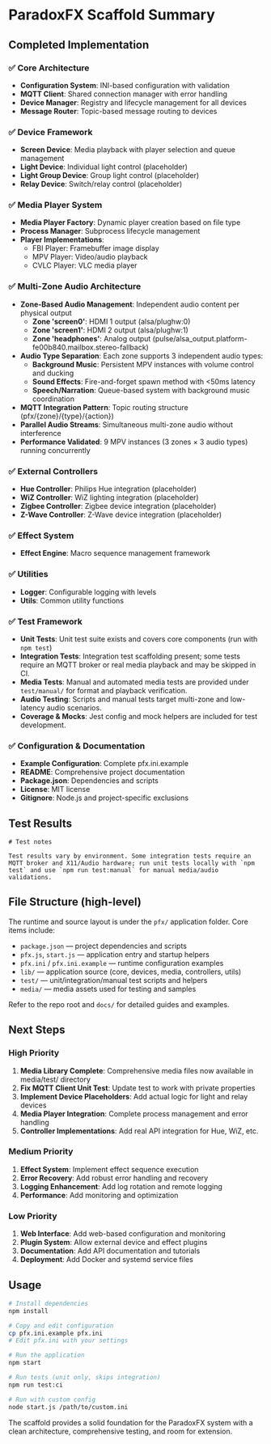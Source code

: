 # ParadoxFX Scaffold Summary

## Completed Implementation

### ✅ Core Architecture

- **Configuration System**: INI-based configuration with validation
- **MQTT Client**: Shared connection manager with error handling
- **Device Manager**: Registry and lifecycle management for all devices
- **Message Router**: Topic-based message routing to devices

### ✅ Device Framework

- **Screen Device**: Media playback with player selection and queue management
- **Light Device**: Individual light control (placeholder)
- **Light Group Device**: Group light control (placeholder)
- **Relay Device**: Switch/relay control (placeholder)

### ✅ Media Player System

- **Media Player Factory**: Dynamic player creation based on file type
- **Process Manager**: Subprocess lifecycle management
- **Player Implementations**:
  - FBI Player: Framebuffer image display
  - MPV Player: Video/audio playback
  - CVLC Player: VLC media player

### ✅ Multi-Zone Audio Architecture

- **Zone-Based Audio Management**: Independent audio content per physical output
  - **Zone 'screen0'**: HDMI 1 output (alsa/plughw:0)
  - **Zone 'screen1'**: HDMI 2 output (alsa/plughw:1)
  - **Zone 'headphones'**: Analog output (pulse/alsa_output.platform-fe00b840.mailbox.stereo-fallback)
- **Audio Type Separation**: Each zone supports 3 independent audio types:
  - **Background Music**: Persistent MPV instances with volume control and ducking
  - **Sound Effects**: Fire-and-forget spawn method with <50ms latency
  - **Speech/Narration**: Queue-based system with background music coordination
- **MQTT Integration Pattern**: Topic routing structure (pfx/{zone}/{type}/{action})
- **Parallel Audio Streams**: Simultaneous multi-zone audio without interference
- **Performance Validated**: 9 MPV instances (3 zones × 3 audio types) running concurrently

### ✅ External Controllers

- **Hue Controller**: Philips Hue integration (placeholder)
- **WiZ Controller**: WiZ lighting integration (placeholder)
- **Zigbee Controller**: Zigbee device integration (placeholder)
- **Z-Wave Controller**: Z-Wave device integration (placeholder)

### ✅ Effect System

- **Effect Engine**: Macro sequence management framework

### ✅ Utilities

- **Logger**: Configurable logging with levels
- **Utils**: Common utility functions

### ✅ Test Framework

- **Unit Tests**: Unit test suite exists and covers core components (run with `npm test`)
- **Integration Tests**: Integration test scaffolding present; some tests require an MQTT broker or real media playback and may be skipped in CI.
- **Media Tests**: Manual and automated media tests are provided under `test/manual/` for format and playback verification.
- **Audio Testing**: Scripts and manual tests target multi-zone and low-latency audio scenarios.
- **Coverage & Mocks**: Jest config and mock helpers are included for test development.

### ✅ Configuration & Documentation

- **Example Configuration**: Complete pfx.ini.example
- **README**: Comprehensive project documentation
- **Package.json**: Dependencies and scripts
- **License**: MIT license
- **Gitignore**: Node.js and project-specific exclusions

## Test Results

```
# Test notes

Test results vary by environment. Some integration tests require an MQTT broker and X11/Audio hardware; run unit tests locally with `npm test` and use `npm run test:manual` for manual media/audio validations.
```

## File Structure (high-level)

The runtime and source layout is under the `pfx/` application folder. Core items include:

- `package.json` — project dependencies and scripts
- `pfx.js`, `start.js` — application entry and startup helpers
- `pfx.ini` / `pfx.ini.example` — runtime configuration examples
- `lib/` — application source (core, devices, media, controllers, utils)
- `test/` — unit/integration/manual test scripts and helpers
- `media/` — media assets used for testing and samples

Refer to the repo root and `docs/` for detailed guides and examples.

## Next Steps

### High Priority

1. **Media Library Complete**: Comprehensive media files now available in media/test/ directory
2. **Fix MQTT Client Unit Test**: Update test to work with private properties  
3. **Implement Device Placeholders**: Add actual logic for light and relay devices
4. **Media Player Integration**: Complete process management and error handling
5. **Controller Implementations**: Add real API integration for Hue, WiZ, etc.

### Medium Priority

1. **Effect System**: Implement effect sequence execution
2. **Error Recovery**: Add robust error handling and recovery
3. **Logging Enhancement**: Add log rotation and remote logging
4. **Performance**: Add monitoring and optimization

### Low Priority

1. **Web Interface**: Add web-based configuration and monitoring
2. **Plugin System**: Allow external device and effect plugins
3. **Documentation**: Add API documentation and tutorials
4. **Deployment**: Add Docker and systemd service files

## Usage

```bash
# Install dependencies
npm install

# Copy and edit configuration
cp pfx.ini.example pfx.ini
# Edit pfx.ini with your settings

# Run the application
npm start

# Run tests (unit only, skips integration)
npm run test:ci

# Run with custom config
node start.js /path/to/custom.ini
```

The scaffold provides a solid foundation for the ParadoxFX system with a clean architecture, comprehensive testing, and room for extension.
